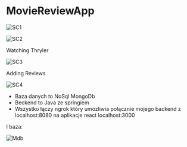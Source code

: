# MovieReviewApp

![SC1](https://github.com/user-attachments/assets/27d31da0-f582-4219-a700-a278d95ee0fe)

![SC2](https://github.com/user-attachments/assets/172f9c6c-4d6d-4b57-ab82-8a1f76eb0a52)

Watching Thryler

![SC3](https://github.com/user-attachments/assets/2152da0a-0861-4db8-9457-6077e3f6dcc3)

Adding Reviews

![SC4](https://github.com/user-attachments/assets/5ef8bbea-bfdb-4885-b856-ffd3793c71d9)

 - Baza danych to NoSql MongoDb 
 - Beckend to Java ze springiem
 - Wszystko łączy ngrok który umozliwia połącznie  mojego backend z localhost:8080 na aplikacje react localhost:3000
   
I baza:

![Mdb](https://github.com/user-attachments/assets/d7fcdebb-e7fc-4632-973b-ba1cb8d95361)
